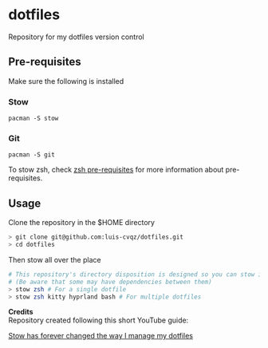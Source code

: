 # dotfiles

Repository for my dotfiles version control

## Pre-requisites

Make sure the following is installed

### Stow
```
pacman -S stow
```

### Git
```
pacman -S git
```
To stow zsh, check [zsh pre-requisites](ZSH.md) for more information about pre-requisites.

## Usage
Clone the repository in the $HOME directory
``` sh
> git clone git@github.com:luis-cvqz/dotfiles.git
> cd dotfiles
```
Then stow all over the place
``` sh
# This repository's directory disposition is designed so you can stow individual dotfiles and not all at the same time
# (Be aware that some may have dependencies between them)
> stow zsh # For a single dotfile
> stow zsh kitty hyprland bash # For multiple dotfiles
```


**Credits**
<br>Repository created following this short YouTube guide:

[Stow has forever changed the way I manage my dotfiles](https://www.youtube.com/watch?v=y6XCebnB9gs)
